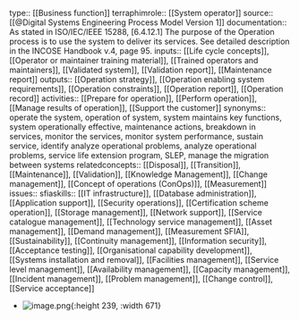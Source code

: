type:: [[Business function]]
terraphimrole:: [[System operator]]
source:: [[@Digital Systems Engineering Process Model Version 1]]
documentation:: As stated in ISO/IEC/IEEE 15288, [6.4.12.1] The purpose of the Operation process is to use the system to deliver its services.  See detailed description in the INCOSE Handbook v.4, page 95.
inputs:: [[Life cycle concepts]], [[Operator or maintainer training material]], [[Trained operators and maintainers]], [[Validated system]], [[Validation report]], [[Maintenance report]]
outputs:: [[Operation strategy]], [[Operation enabling system requirements]], [[Operation constraints]], [[Operation report]], [[Operation record]]
activities:: [[Prepare for operation]], [[Perform operation]], [[Manage results of operation]], [[Support the customer]]
synonyms:: operate the system, operation of system, system maintains key functions, system operationally effective, maintenance actions, breakdown in services, monitor the services, monitor system performance, sustain service, identify analyze operational problems, analyze operational problems, service life extension program, SLEP, manage the migration between systems
relatedconcepts:: [[Disposal]], [[Transition]], [[Maintenance]], [[Validation]], [[Knowledge Management]], [[Change management]], [[Concept of operations (ConOps)]], [[Measurement]] 
issues:: 
sfiaskills:: [[IT infrastructure]], [[Database administration]], [[Application support]], [[Security operations]], [[Certification scheme operation]], [[Storage management]], [[Network support]], [[Service catalogue management]], [[Technology service management]], [[Asset management]], [[Demand management]], [[Measurement SFIA]], [[Sustainability]], [[Continuity management]], [[Information security]], [[Acceptance testing]], [[Organisational capability development]], [[Systems installation and removal]], [[Facilities management]], [[Service level management]], [[Availability management]], [[Capacity management]], [[Incident management]], [[Problem management]], [[Change control]], [[Service acceptance]]

- ![image.png](../assets/image_1689444141018_0.png){:height 239, :width 671}
